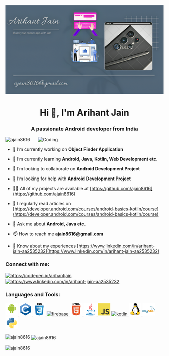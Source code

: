 ![logo](https://github.com/ajain8616/ajain8616/blob/main/Arihant%20Jain%20Development.png)
<h1 align="center">Hi 👋, I'm Arihant Jain</h1>
<h3 align="center">A passionate Android developer from India</h3>

<img src="https://images.squarespace-cdn.com/content/v1/5769fc401b631bab1addb2ab/1541580611624-TE64QGKRJG8SWAIUS7NS/coding-freak.gif" alt="Coding" align="right"  width="400">
<p align="left"> <img src="https://komarev.com/ghpvc/?username=ajain8616&label=Profile%20views&color=0e75b6&style=flat" alt="ajain8616" /> </p>

- 🔭 I’m currently working on **Object Finder Application**

- 🌱 I’m currently learning **Android, Java, Kotlin, Web Development etc.**

- 👯 I’m looking to collaborate on **Android Development Project**

- 🤝 I’m looking for help with **Android Development Project**

- 👨‍💻 All of my projects are available at [https://github.com/ajain8616](https://github.com/ajain8616)

- 📝 I regularly read articles on [https://developer.android.com/courses/android-basics-kotlin/course](https://developer.android.com/courses/android-basics-kotlin/course)

- 💬 Ask me about **Android, Java etc.**

- 📫 How to reach me **ajain8616@gmail.com**

- 📄 Know about my experiences [https://www.linkedin.com/in/arihant-jain-aa2535232](https://www.linkedin.com/in/arihant-jain-aa2535232)

<h3 align="left">Connect with me:</h3>
<p align="left">
<a href="https://codepen.io/https://codepen.io/arihantjain" target="blank"><img align="center" src="https://raw.githubusercontent.com/rahuldkjain/github-profile-readme-generator/master/src/images/icons/Social/codepen.svg" alt="https://codepen.io/arihantjain" height="30" width="40" /></a>
<a href="https://linkedin.com/in/https://www.linkedin.com/in/arihant-jain-aa2535232" target="blank"><img align="center" src="https://raw.githubusercontent.com/rahuldkjain/github-profile-readme-generator/master/src/images/icons/Social/linked-in-alt.svg" alt="https://www.linkedin.com/in/arihant-jain-aa2535232" height="30" width="40" /></a>
</p>

<h3 align="left">Languages and Tools:</h3>
<p align="left"> <a href="https://developer.android.com" target="_blank" rel="noreferrer"> <img src="https://raw.githubusercontent.com/devicons/devicon/master/icons/android/android-original-wordmark.svg" alt="android" width="40" height="40"/> </a> <a href="https://www.cprogramming.com/" target="_blank" rel="noreferrer"> <img src="https://raw.githubusercontent.com/devicons/devicon/master/icons/c/c-original.svg" alt="c" width="40" height="40"/> </a> <a href="https://www.w3schools.com/css/" target="_blank" rel="noreferrer"> <img src="https://raw.githubusercontent.com/devicons/devicon/master/icons/css3/css3-original-wordmark.svg" alt="css3" width="40" height="40"/> </a> <a href="https://firebase.google.com/" target="_blank" rel="noreferrer"> <img src="https://www.vectorlogo.zone/logos/firebase/firebase-icon.svg" alt="firebase" width="40" height="40"/> </a> <a href="https://www.w3.org/html/" target="_blank" rel="noreferrer"> <img src="https://raw.githubusercontent.com/devicons/devicon/master/icons/html5/html5-original-wordmark.svg" alt="html5" width="40" height="40"/> </a> <a href="https://www.java.com" target="_blank" rel="noreferrer"> <img src="https://raw.githubusercontent.com/devicons/devicon/master/icons/java/java-original.svg" alt="java" width="40" height="40"/> </a> <a href="https://developer.mozilla.org/en-US/docs/Web/JavaScript" target="_blank" rel="noreferrer"> <img src="https://raw.githubusercontent.com/devicons/devicon/master/icons/javascript/javascript-original.svg" alt="javascript" width="40" height="40"/> </a> <a href="https://kotlinlang.org" target="_blank" rel="noreferrer"> <img src="https://www.vectorlogo.zone/logos/kotlinlang/kotlinlang-icon.svg" alt="kotlin" width="40" height="40"/> </a> <a href="https://www.linux.org/" target="_blank" rel="noreferrer"> <img src="https://raw.githubusercontent.com/devicons/devicon/master/icons/linux/linux-original.svg" alt="linux" width="40" height="40"/> </a> <a href="https://www.mysql.com/" target="_blank" rel="noreferrer"> <img src="https://raw.githubusercontent.com/devicons/devicon/master/icons/mysql/mysql-original-wordmark.svg" alt="mysql" width="40" height="40"/> </a> <a href="https://www.python.org" target="_blank" rel="noreferrer"> <img src="https://raw.githubusercontent.com/devicons/devicon/master/icons/python/python-original.svg" alt="python" width="40" height="40"/> </a> </p>

<p><img align="left" src="https://github-readme-stats.vercel.app/api/top-langs?username=ajain8616&show_icons=true&locale=en&layout=compact" alt="ajain8616" /></p>

<p>&nbsp;<img align="center" src="https://github-readme-stats.vercel.app/api?username=ajain8616&show_icons=true&locale=en" alt="ajain8616" /></p>

<p><img align="center" src="https://github-readme-streak-stats.herokuapp.com/?user=ajain8616&" alt="ajain8616" /></p>
